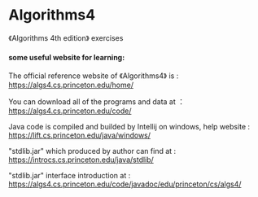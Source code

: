 # Algorithms4
《Algorithms 4th edition》 exercises

#### some useful website for learning:

The official reference website of 《Algorithms4》 is : https://algs4.cs.princeton.edu/home/

You can download all of the programs and data at ：https://algs4.cs.princeton.edu/code/

Java code is compiled and builded by Intellij on windows, help website : https://lift.cs.princeton.edu/java/windows/

"stdlib.jar" which produced by author can find at : https://introcs.cs.princeton.edu/java/stdlib/

"stdlib.jar" interface introduction at : https://algs4.cs.princeton.edu/code/javadoc/edu/princeton/cs/algs4/
